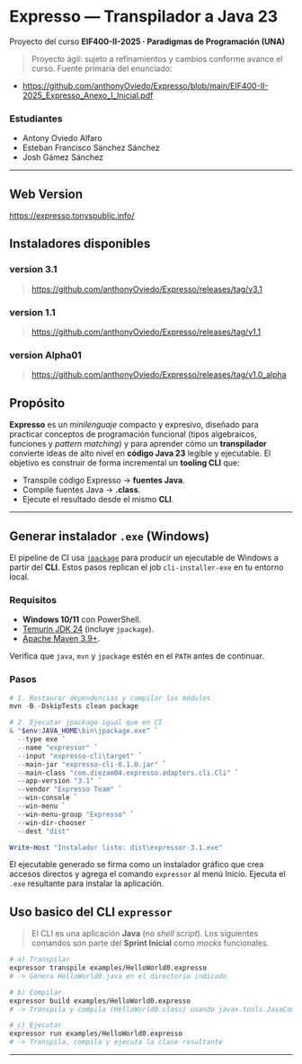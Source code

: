 # Expresso — Transpilador a Java 23
Proyecto del curso **EIF400-II-2025 · Paradigmas de Programación (UNA)**  
> Proyecto ágil: sujeto a refinamientos y cambios conforme avance el curso.
> Fuente primaria del enunciado: 
- https://github.com/anthonyOviedo/Expresso/blob/main/EIF400-II-2025_Expresso_Anexo_I_Inicial.pdf
### Estudiantes 
- Antony Oviedo Alfaro
- Esteban Francisco Sánchez Sánchez
- Josh Gámez Sánchez
---

## Web Version 
https://expresso.tonyspublic.info/
## Instaladores disponibles 
### version 3.1
> https://github.com/anthonyOviedo/Expresso/releases/tag/v3.1
### version 1.1
> https://github.com/anthonyOviedo/Expresso/releases/tag/v1.1
### version Alpha01
> https://github.com/anthonyOviedo/Expresso/releases/tag/v1.0_alpha

## Propósito
**Expresso** es un *minilenguaje* compacto y expresivo, diseñado para practicar conceptos de programación funcional (tipos algebraicos, funciones y *pattern matching*) y para aprender cómo un **transpilador** convierte ideas de alto nivel en **código Java 23** legible y ejecutable. El objetivo es construir de forma incremental un **tooling CLI** que:
- Transpile código Expresso → **fuentes Java**.
- Compile fuentes Java → **.class**.
- Ejecute el resultado desde el mismo **CLI**.

---

## Generar instalador `.exe` (Windows)

El pipeline de CI usa [`jpackage`](https://docs.oracle.com/en/java/javase/23/jpackage/) para producir un ejecutable de Windows a partir del **CLI**. Estos pasos replican el job `cli-installer-exe` en tu entorno local.

### Requisitos
- **Windows 10/11** con PowerShell.
- [Temurin JDK 24](https://adoptium.net/) (incluye `jpackage`).
- [Apache Maven 3.9+](https://maven.apache.org/).

Verifica que `java`, `mvn` y `jpackage` estén en el `PATH` antes de continuar.

### Pasos

```powershell
# 1. Restaurar dependencias y compilar los módulos
mvn -B -DskipTests clean package

# 2. Ejecutar jpackage igual que en CI
& "$env:JAVA_HOME\bin\jpackage.exe" `
  --type exe `
  --name "expressor" `
  --input "expresso-cli\target" `
  --main-jar "expresso-cli-0.1.0.jar" `
  --main-class "com.diezam04.expresso.adapters.cli.Cli" `
  --app-version "3.1" `
  --vendor "Expresso Team" `
  --win-console `
  --win-menu `
  --win-menu-group "Expresso" `
  --win-dir-chooser `
  --dest "dist"

Write-Host "Instalador listo: dist\expressor-3.1.exe"
```

El ejecutable generado se firma como un instalador gráfico que crea accesos directos y agrega el comando `expressor` al menú Inicio. Ejecuta el `.exe` resultante para instalar la aplicación.

## Uso basico del CLI `expressor`
> El CLI es una aplicación **Java** (no *shell script*). Los siguientes comandos son parte del **Sprint Inicial** como *mocks* funcionales.

```bash
# a) Transpilar
expressor transpile examples/HelloWorld0.expresso
# -> Genera HelloWorld0.java en el directorio indicado

# b) Compilar
expressor build examples/HelloWorld0.expresso
# -> Transpila y compila (HelloWorld0.class) usando javax.tools.JavaCompiler

# c) Ejecutar
expressor run examples/HelloWorld0.expresso
# -> Transpila, compila y ejecuta la clase resultante
```
---
#
